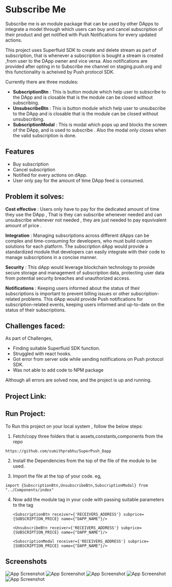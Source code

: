 
# Subscribe Me

Subscribe me is an module package that can be used by other DApps to integrate a model through which users can buy and cancel subscription of their product and get notified with Push Notifications for every updated actions.

This project uses Superfluid SDK to create and delete stream as part of subscription, that is whenever a subscription is bought a stream is created ,from user to the DApp owner and vice versa. Also notifications are provided after opting in to Subscribe me channel on staging.push.org and this functionality is acheived by Push protocol SDK. 

Currently there are three modules:
- **SubscriptionBtn** : This is button module which help user to subscribe to the DApp and is closable that is the module can be closed without subscribing.
- **UnsubscribeBtn** : This is button module which help user to unsubscribe to the DApp and is closable that is the module can be closed without unsubscribing.
- **SubscriptionModal** : This is modal which pops up and blocks the screen of the DApp, and is used to subscribe . Also the modal only closes when the valid subscription is done.


## Features

- Buy subscription
- Cancel subscription
- Notified for every actions on dApp.
- User only pay for the amount of time DApp feed is consumed.


## Problem it solves:

**Cost effective** : Users only have to pay for the dedicated amount of time they use the DApp , That is they can subscribe whenever needed and can unsubscribe whenever not needed , they are just needed to pay equvivalent amount of price .

**Integration** : Managing subscriptions across different dApps can be complex and time-consuming for developers, who must build custom solutions for each platform. The subscription dApp would provide a standardized module that developers can easily integrate with their code to manage subscriptions in a concise manner.

**Security** : This dApp would leverage blockchain technology to provide secure storage and management of subscription data, protecting user data from potential security breaches and unauthorized access.

**Notifications** : Keeping users informed about the status of their subscriptions is important to prevent billing issues or other subscription-related problems. This dApp would provide Push notifications for subscription-related events, keeping users informed and up-to-date on the status of their subscriptions.

## Challenges faced:
As part of Challenges,

  - Finding suitable Superfluid SDK function.
  - Struggled with react hooks.
  - Got error from server side while sending notifications on Push protocol SDK.
  - Was not able to add code to NPM package
  
  Although all errors are solved now, and the project is up and running.

## Project Link:


## Run Project:
To Run this project on your local system , follow the below steps:

  1) Fetch/copy three folders that is assets,constants,components from the repo

    https://github.com/sumithprabhu/SuperPush_Dapp

  2) Install the Dependencies from the top of the file of the module to be used.

  3) Import the file at the top of your code. eg,
  
    import {SubscriptionBtn,UnsubscribeBtn,SubscriptionModal} from "../Components/index" 
  4) Now add the module tag in your code with passing suitable parameters to the tag
  
     ```
     <SubscriptionBtn receiver={'RECEIVERS_ADDRESS'} subprice={SUBSCRIPTION_PRICE} name={"DAPP_NAME"}/>
     ```
     ```
     <UnsubscribeBtn receiver={'RECEIVERS_ADDRESS'} subprice={SUBSCRIPTION_PRICE} name={"DAPP_NAME"}/>
     ```
     ```
     <SubscriptionModal receiver={'RECEIVERS_ADDRESS'} subprice={SUBSCRIPTION_PRICE} name={"DAPP_NAME"}/>
     ```
  
## Screenshots

![App Screenshot](https://github.com/sumithprabhu/npm_modal_demo/blob/main/src/images/Screenshot_20230219_125144.png?raw=true)
![App Screenshot](https://github.com/sumithprabhu/npm_modal_demo/blob/main/src/images/Screenshot_20230219_174654.png?raw=true)
![App Screenshot](https://github.com/sumithprabhu/npm_modal_demo/blob/main/src/images/Screenshot_20230219_174709.png?raw=true)
![App Screenshot](https://github.com/sumithprabhu/npm_modal_demo/blob/main/src/images/Screenshot_20230219_174833.png?raw=true)
![App Screenshot](https://github.com/sumithprabhu/npm_modal_demo/blob/main/src/images/Screenshot_20230219_174854.png?raw=true)


